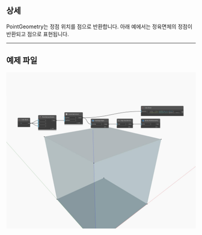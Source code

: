 ## 상세
PointGeometry는 정점 위치를 점으로 반환합니다. 아래 예에서는 정육면체의 정점이 반환되고 점으로 표현됩니다.
___
## 예제 파일

![PointGeometry](./Autodesk.DesignScript.Geometry.Vertex.PointGeometry_img.jpg)


